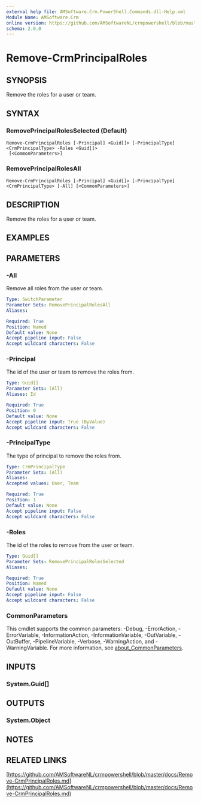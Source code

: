 ```yaml
---
external help file: AMSoftware.Crm.PowerShell.Commands.dll-Help.xml
Module Name: AMSoftware.Crm
online version: https://github.com/AMSoftwareNL/crmpowershell/blob/master/docs/Remove-CrmPrincipalRoles.md
schema: 2.0.0
---
```


# Remove-CrmPrincipalRoles

## SYNOPSIS
Remove the roles for a user or team.

## SYNTAX

### RemovePrincipalRolesSelected (Default)
```
Remove-CrmPrincipalRoles [-Principal] <Guid[]> [-PrincipalType] <CrmPrincipalType> -Roles <Guid[]>
 [<CommonParameters>]
```

### RemovePrincipalRolesAll
```
Remove-CrmPrincipalRoles [-Principal] <Guid[]> [-PrincipalType] <CrmPrincipalType> [-All] [<CommonParameters>]
```

## DESCRIPTION
Remove the roles for a user or team.

## EXAMPLES

## PARAMETERS

### -All
Remove all roles from the user or team.

```yaml
Type: SwitchParameter
Parameter Sets: RemovePrincipalRolesAll
Aliases:

Required: True
Position: Named
Default value: None
Accept pipeline input: False
Accept wildcard characters: False
```

### -Principal
The id of the user or team to remove the roles from.

```yaml
Type: Guid[]
Parameter Sets: (All)
Aliases: Id

Required: True
Position: 0
Default value: None
Accept pipeline input: True (ByValue)
Accept wildcard characters: False
```

### -PrincipalType
The type of principal to remove the roles from.

```yaml
Type: CrmPrincipalType
Parameter Sets: (All)
Aliases:
Accepted values: User, Team

Required: True
Position: 1
Default value: None
Accept pipeline input: False
Accept wildcard characters: False
```

### -Roles
The id of the roles to remove from the user or team.

```yaml
Type: Guid[]
Parameter Sets: RemovePrincipalRolesSelected
Aliases:

Required: True
Position: Named
Default value: None
Accept pipeline input: False
Accept wildcard characters: False
```

### CommonParameters
This cmdlet supports the common parameters: -Debug, -ErrorAction, -ErrorVariable, -InformationAction, -InformationVariable, -OutVariable, -OutBuffer, -PipelineVariable, -Verbose, -WarningAction, and -WarningVariable. For more information, see [about_CommonParameters](http://go.microsoft.com/fwlink/?LinkID=113216).

## INPUTS

### System.Guid[]

## OUTPUTS

### System.Object
## NOTES

## RELATED LINKS

[https://github.com/AMSoftwareNL/crmpowershell/blob/master/docs/Remove-CrmPrincipalRoles.md](https://github.com/AMSoftwareNL/crmpowershell/blob/master/docs/Remove-CrmPrincipalRoles.md)


